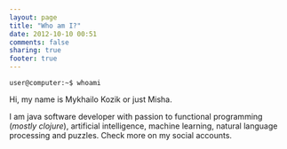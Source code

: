 ```yaml
---
layout: page
title: "Who am I?"
date: 2012-10-10 00:51
comments: false
sharing: true
footer: true
---
```


    user@computer:~$ whoami

Hi, my name is Mykhailo Kozik or just Misha.

I am java software developer with passion to functional programming (*mostly clojure*), artificial intelligence, machine learning, natural language processing and puzzles.
Check more on my social accounts.
